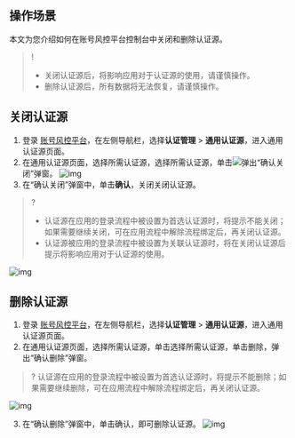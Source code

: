 ## 操作场景
本文为您介绍如何在账号风控平台控制台中关闭和删除认证源。

>!
>- 关闭认证源后，将影响应用对于认证源的使用，请谨慎操作。
>- 删除认证源后，所有数据将无法恢复，请谨慎操作。

## 关闭认证源
1. 登录 [账号风控平台](https://console.cloud.tencent.com/ciam)，在左侧导航栏，选择**认证管理** > **通用认证源**，进入通用认证源页面。
2. 在通用认证源页面，选择所需认证源，选择所需认证源，单击![](https://main.qcloudimg.com/raw/6d46521bb97025243466844d6dec632b.png)弹出“确认关闭”弹窗。
![img](https://qcloudimg.tencent-cloud.cn/raw/ffe45a40738e5309b23c026677f94a27.png)
3. 在“确认关闭”弹窗中，单击**确认**，关闭关闭认证源。
>?
>- 认证源在应用的登录流程中被设置为首选认证源时，将提示不能关闭；如果需要继续关闭，可在应用流程中解除流程绑定后，再关闭认证源。
>- 认证源被应用的登录流程中被设置为关联认证源时，将在关闭认证源后提示将影响应用对于认证源的使用。

![img](https://qcloudimg.tencent-cloud.cn/raw/976e42a554dfeaa8c45cc3d0d4068b1a.png)

## 删除认证源
1. 登录 [账号风控平台](https://console.cloud.tencent.com/ciam)，在左侧导航栏，选择**认证管理** > **通用认证源**，进入通用认证源页面。
2. 在通用认证源页面，选择所需认证源，单击选择所需认证源，单击删除，弹出“确认删除”弹窗。
>?
认证源在应用的登录流程中被设置为首选认证源时，将提示不能删除；如果需要继续删除，可在应用流程中解除流程绑定后，再关闭认证源。

![img](https://qcloudimg.tencent-cloud.cn/raw/f4c962732bbfaee162023c0d37d27036.png)

3. 在“确认删除”弹窗中，单击确认，即可删除认证源。
![img](https://qcloudimg.tencent-cloud.cn/raw/dc9e54ffdd5b6ea7e81da20acee21fdf.png)